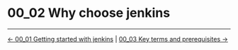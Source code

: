 # 00_02 Why choose jenkins

<!-- FooterStart -->
---
[← 00_01 Getting started with jenkins](../0_01_getting_started_with_jenkins/README.md) | [00_03 Key terms and prerequisites →](../0_03_key_terms_prerequisites/README.md)
<!-- FooterEnd -->
